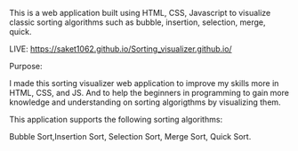 This is a web application built using HTML, CSS, Javascript to visualize classic sorting algorithms such as bubble, insertion, selection, merge, quick.

LIVE:  https://saket1062.github.io/Sorting_visualizer.github.io/

Purpose:


I made this sorting visualizer web application to improve my skills more in HTML, CSS, and JS. And to help the beginners in programming to gain more knowledge and understanding on sorting algorigthms by visualizing them.


This application supports the following sorting algorithms:

Bubble Sort,Insertion Sort, Selection Sort, Merge Sort, Quick Sort.
